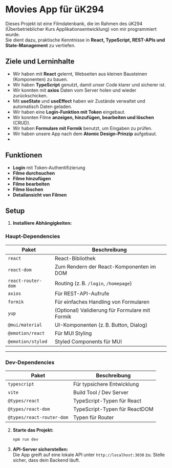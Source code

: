 # Movies App für üK294

Dieses Projekt ist eine Filmdatenbank, die im Rahmen des üK294 (Überbetrieblicher Kurs Applikationsentwicklung) von mir programmiert wurde.  
Sie dient dazu, praktische Kenntnisse in **React, TypeScript, REST-APIs und State-Management** zu vertiefen.

## Ziele und Lerninhalte

- Wir haben mit **React** gelernt, Webseiten aus kleinen Bausteinen (Komponenten) zu bauen.  
- Wir haben **TypeScript** genutzt, damit unser Code klarer und sicherer ist.  
- Wir konnten mit **axios** Daten vom Server holen und wieder zurückschicken.  
- Mit **useState** und **useEffect** haben wir Zustände verwaltet und automatisch Daten geladen.  
- Wir haben eine **Login-Funktion mit Token** eingebaut.  
- Wir konnten Filme **anzeigen, hinzufügen, bearbeiten und löschen** (CRUD).  
- Wir haben **Formulare mit Formik** benutzt, um Eingaben zu prüfen.  
- Wir haben unsere App nach dem **Atomic Design-Prinzip** aufgebaut.
- 
## Funktionen

- **Login** mit Token-Authentifizierung
- **Filme durchsuchen**
- **Filme hinzufügen**
- **Filme bearbeiten**
- **Filme löschen**
- **Detailansicht von Filmen**

## Setup

1. **Installiere Abhängigkeiten:**

### Haupt-Dependencies

| Paket                     | Beschreibung                                      |
|---------------------------|---------------------------------------------------|
| `react`                   | React-Bibliothek                                  |
| `react-dom`               | Zum Rendern der React-Komponenten im DOM         |
| `react-router-dom`        | Routing (z. B. `/login`, `/homepage`)             |
| `axios`                   | Für REST-API-Aufrufe                              |
| `formik`                  | Für einfaches Handling von Formularen             |
| `yup`                     | (Optional) Validierung für Formulare mit Formik   |
| `@mui/material`           | UI-Komponenten (z. B. Button, Dialog)             |
| `@emotion/react`          | Für MUI Styling                                   |
| `@emotion/styled`         | Styled Components für MUI                         |

---

### Dev-Dependencies

| Paket                     | Beschreibung                                      |
|---------------------------|---------------------------------------------------|
| `typescript`              | Für typsichere Entwicklung                        |
| `vite`                    | Build Tool / Dev Server                           |
| `@types/react`            | TypeScript-Typen für React                        |
| `@types/react-dom`        | TypeScript-Typen für ReactDOM                     |
| `@types/react-router-dom` | Typen für Router                                  |


2. **Starte das Projekt:**
   ```bash
   npm run dev
   ```

3. **API-Server sicherstellen:**  
   Die App greift auf eine lokale API unter `http://localhost:3030` zu. Stelle sicher, dass dein Backend läuft.
